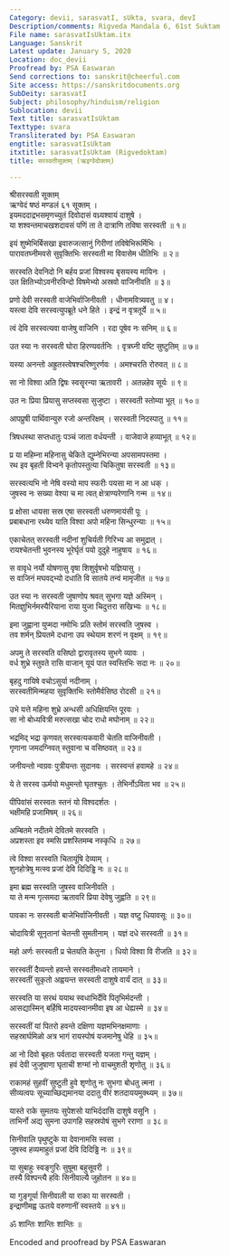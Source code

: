 ```yaml
---
Category: devii, sarasvatI, sUkta, svara, devI
Description/comments: Rigveda Mandala 6, 61st Suktam
File name: sarasvatIsUktam.itx
Language: Sanskrit
Latest update: January 5, 2020
Location: doc_devii
Proofread by: PSA Easwaran
Send corrections to: sanskrit@cheerful.com
Site access: https://sanskritdocuments.org
SubDeity: sarasvatI
Subject: philosophy/hinduism/religion
Sublocation: devii
Text title: sarasvatIsUktam
Texttype: svara
Transliterated by: PSA Easwaran
engtitle: sarasvatIsUktam
itxtitle: sarasvatIsUktam (Rigvedoktam)
title: सरस्वतीसूक्तम् (ऋइग्वेदोक्तम्)

---
```

  
 श्रीसरस्वती सूक्तम्   
ऋग्वेदं षष्ठं मण्डलं ६१ सूक्तम् ।  
इयमददाद्रभसमृणच्युतं दिवोदासं वध्र्यश्वायं दाशुषे ।  
या शश्वन्तमाचखशदावसं पणिं ता ते दात्राणि तविषा सरस्वती ॥ १॥  
  
इयं शुष्मेभिर्बिसखा इवारुजत्सानुं गिरीणां तविषेभिरूर्मिभिः ।  
पारावतघ्नीमवसे सुवृक्तिभिः सरस्वती मा विवासेम धीतिभिः ॥ २॥  
  
सरस्वति देवनिदो नि बर्हय प्रजां विश्वस्य बृसयस्य मायिनः ।  
उत क्षितिभ्योऽवनीरविन्दो विषमेभ्यो अस्रवो वाजिनीवति ॥ ३॥  
  
प्रणो देवी सरस्वती वाजेभिर्वाजिनीवती । धीनामवित्र्यवतु ॥ ४।  
यस्त्वा देवि सरस्वत्युपब्रूते धने हिते । इन्द्रं न वृत्रतूर्ये ॥ ५॥  
  
त्वं देवि सरस्वत्यवा वाजेषु वाजिनि । रदा पूषेव नः सनिम् ॥ ६॥  
  
उत स्या नः सरस्वती घोरा हिरण्यवर्तनिः । वृत्रघ्नी वष्टि सुष्टुतिम् ॥ ७॥  
  
यस्या अनन्तो अह्रुतस्त्वेषश्चरिष्णुरर्णवः । अमश्चरति रोरुवत् ॥ ८॥  
  
सा नो विश्वा अति द्विषः स्वसॄरन्या ऋतावरी । अतन्नहेव सूर्यः ॥ ९॥  
  
उत नः प्रिया प्रियासु सप्तस्वसा सुजुष्टा । सरस्वती स्तोम्या भूत् ॥ १०॥  
  
आपप्रुषी पार्थिवान्युरु रजो अन्तरिक्षम् । सरस्वती निदस्पातु ॥ ११॥  
  
त्रिषधस्था सप्तधातुः पञ्चं जाता वर्धयन्ती । वाजेवाजे हव्याभूत् ॥ १२॥  
  
प्र या महिम्ना महिनासु चेकिते द्युम्नेभिरन्या अपसामपस्तमा ।  
रथ इव बृहती विभ्वने कृतोपस्तुत्या चिकितुषा सरस्वती ॥ १३॥  
  
सरस्वत्यभि नो नेषि वस्यो माप स्फरीः पयसा मा न आ धक् ।  
जुषस्व नः सख्या वेश्या च मा त्वत् क्षेत्राण्यरेणानि गन्म ॥ १४॥  
  
प्र क्षोसा धायसा सस्र एषा सरस्वती धरुणमाय॑सी पूः ।  
प्रबाबधाना रथ्येव याति विश्वा अपो महिना सिन्धुरन्याः ॥ १५॥  
  
एकाचेतत् सरस्वती नदीनां शुचिर्यती गिरिभ्य आ समुद्रात् ।  
रायश्चेतन्ती भुवनस्य भूरेर्घृतं पयो दुदुहे नाहुषाय ॥ १६॥  
  
स वावृधे नर्यो योषणासु वृषा शिशुर्वृषभो यज्ञियासु ।  
स वाजिनं मघवद्भ्यो दधाति वि सातये तन्वं मामृजीत ॥ १७॥  
  
उत स्या नः सरस्वती जुषाणोप श्रवत् सुभगा यज्ञे अस्मिन् ।  
मितज्ञुभिर्नमस्यैरियाना राया युजा चिदुत्तरा सखिभ्यः ॥ १८॥  
  
इमा जुह्वाना युप्मदा नमोभिः प्रति स्तोमं सरस्वति जुषस्व ।  
तव शर्मन् प्रियतमे दधाना उप स्थेयाम शरणं न वृक्षम् ॥ १९॥  
  
अपमु ते सरस्वति वसिष्ठो द्वारावृतस्य सुभगे व्यावः ।  
वर्ध शुभ्रे स्तुवते रासि वाजान् यूयं पात स्वस्तिभिः सदा नः ॥ २०॥  
  
बृहदु गायिषे वचोऽसुर्या नदीनाम् ।  
सरस्वतीमिन्महया सुवृक्तिभिः स्तोमैर्वसिष्ठ रोदसी ॥ २१॥  
  
उभे यत्ते महिना शुभ्रे अन्धसी अधिक्षियन्ति पूरवः ।  
सा नो बोध्यवित्री मरुत्सखा चोद राधो मघोनाम् ॥ २२॥  
  
भद्रमिद् भद्रा कृणवत् सरस्वत्यकवारी चेतति वाजिनीवती ।  
गृणाना जमदग्निवत् स्तुवाना च वसिष्ठवत् ॥ २३॥  
  
जनीयन्तो न्वग्रवः पुत्रीयन्तः सुदानवः । सरस्वन्तं हवामहे ॥ २४॥  
  
ये ते सरस्व ऊर्मयो मधुमन्तो घृतश्चुतः । तेभिर्नोऽविता भव ॥ २५॥  
  
पीपिवांसं सरस्वतः स्तनं यो विश्वदर्शतः ।  
भक्षीमहि प्रजामिषम् ॥ २६॥  
  
अम्बितमे नदीतमे देवितमे सरस्वति ।  
अप्रशस्ता इव स्मसि प्रशस्तिमम्ब नस्कृधि ॥ २७॥  
  
त्वे विश्वा सरस्वति चितायूंषि देव्याम् ।  
शुनहोत्रेषु मत्स्व प्रजां देवि दिदिड्ढि नः ॥ २८॥  
  
इमा ब्रह्म सरस्वति जुषस्व वाजिनीवति ।  
या ते मन्म गृत्समदा ऋतावरि प्रिया देवेषु जुह्वति ॥ २९॥  
  
पावका नः सरस्वती बाजेभिर्वाजिनीवती । यज्ञ वष्टु धियावसूः ॥ ३०॥  
  
चोदायित्री सूनृतानां चेतन्ती सुमतीनाम् ।  यज्ञं दधे सरस्वती ॥ ३१॥  
  
महो अर्णः सरस्वती प्र चेतयति केतुना । धियो विश्वा वि रीजति ॥ ३२॥  
  
सरस्वतीं दैव्यन्तो हवन्ते सरस्वतीमध्वरे तायमाने ।  
सरस्वतीं सुकृतो अह्वयन्त सरस्वती दाशुषे वार्यं दात् ॥ ३३॥  
  
सरस्वति या सरथं ययाथ स्वधाभिर्देवि पितृभिर्मदन्ती ।  
आसद्यास्मिन् बर्हिषि मादयस्वानमीवा इष आ धेह्यस्मे ॥ ३४॥  
  
सरस्वतीं यां पितरो हवन्ते दक्षिणा यज्ञमभिनक्षमाणाः ।  
सहस्रार्घमिळो अत्र भागं रायस्पोषं यजमानेषु धेहि ॥ ३५॥  
  
आ नो दिवो बृहतः पर्वतादा सरस्वती यजता गन्तु यज्ञम् ।  
हवं देवी जुजुषाणा घृताची शग्मां नो वाचमुशती शृणोतु ॥ ३६॥  
  
राकामहं सुहवीं सुष्टुती हुवे शृणोतु नः सुभगा बोधतु त्मना ।  
सीव्यत्वपः सूच्याच्छिद्यमानया ददातु वीरं शतदाययमुक्थ्यम् ॥ ३७॥  
  
यास्ते राके सुमतयः सुपेशसो याभिर्ददासि दाशुषे वसूनि ।  
ताभिर्नो अद्य सुमना उपागहि सहस्रपोषं सुभगे रराणा ॥ ३८॥  
  
सिनीवालि पृथुष्टुके या देवानामसि स्वसा ।  
जुषस्व हव्यमाहुतं प्रजां देवि दिदिड्ढि नः ॥ ३९॥  
  
या सुबाहुः स्वङ्गुरिः सुषूमा बहुसूवरी ।  
तस्यै विश्पन्त्यै हविः सिनीवाल्यै जुहोतन ॥ ४०॥  
  
या गुङ्गूर्या सिनीवाली या राका या सरस्वती ।  
इन्द्राणीमह्व ऊतये वरुणानीं स्वस्तये ॥ ४१॥  
  
ॐ शान्तिः शान्तिः शान्तिः ॥  
  
  
Encoded and proofread by PSA Easwaran  
  
